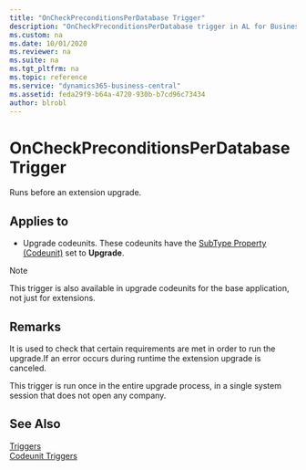 ```yaml
---
title: "OnCheckPreconditionsPerDatabase Trigger"
description: "OnCheckPreconditionsPerDatabase trigger in AL for Business Central."
ms.custom: na
ms.date: 10/01/2020
ms.reviewer: na
ms.suite: na
ms.tgt_pltfrm: na
ms.topic: reference
ms.service: "dynamics365-business-central"
ms.assetid: feda29f9-b64a-4720-930b-b7cd96c73434
author: blrobl
---
```


# OnCheckPreconditionsPerDatabase Trigger
Runs before an extension upgrade.

## Applies to  
-  Upgrade codeunits. These codeunits have the [SubType Property \(Codeunit\)](/dynamics365/business-central/dev-itpro/developer/triggers/devenv-subtype-codeunit-property) set to **Upgrade**.  

> [!NOTE]  
>  This trigger is also available in upgrade codeunits for the base application, not just for extensions.  

## Remarks  
It is used to check that certain requirements are met in order to run the upgrade.If an error occurs during runtime the extension upgrade is canceled.

This trigger is run once in the entire upgrade process, in a single system session that does not open any company.

## See Also  
 [Triggers](devenv-triggers.md)  
 [Codeunit Triggers](devenv-codeunit-triggers.md)